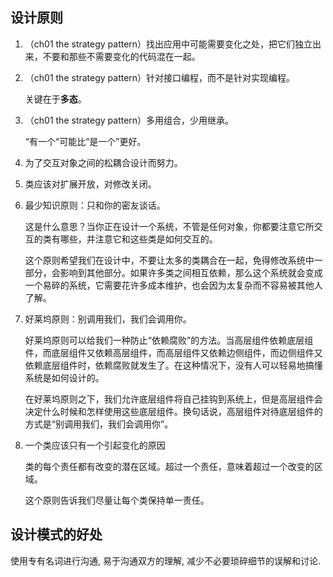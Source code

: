 ## 设计原则

1. （ch01 the strategy pattern）找出应用中可能需要变化之处，把它们独立出来，不要和那些不需要变化的代码混在一起。

2. （ch01 the strategy pattern）针对接口编程，而不是针对实现编程。

   关键在于**多态**。

3. （ch01 the strategy pattern）多用组合，少用继承。

   “有一个“可能比“是一个”更好。

4. 为了交互对象之间的松耦合设计而努力。

5. 类应该对扩展开放，对修改关闭。

6. 最少知识原则：只和你的密友谈话。

   这是什么意思？当你正在设计一个系统，不管是任何对象，你都要注意它所交互的类有哪些，并注意它和这些类是如何交互的。

   这个原则希望我们在设计中，不要让太多的类耦合在一起，免得修改系统中一部分，会影响到其他部分。如果许多类之间相互依赖，那么这个系统就会变成一个易碎的系统，它需要花许多成本维护，也会因为太复杂而不容易被其他人了解。

7. 好莱坞原则：别调用我们，我们会调用你。

   好莱坞原则可以给我们一种防止“依赖腐败”的方法。当高层组件依赖底层组件，而底层组件又依赖高层组件，而高层组件又依赖边侧组件，而边侧组件又依赖底层组件时，依赖腐败就发生了。在这种情况下，没有人可以轻易地搞懂系统是如何设计的。

   在好莱坞原则之下，我们允许底层组件将自己挂钩到系统上，但是高层组件会决定什么时候和怎样使用这些底层组件。换句话说，高层组件对待底层组件的方式是“别调用我们，我们会调用你”。

8. 一个类应该只有一个引起变化的原因

   类的每个责任都有改变的潜在区域。超过一个责任，意味着超过一个改变的区域。

   这个原则告诉我们尽量让每个类保持单一责任。

## 设计模式的好处

使用专有名词进行沟通, 易于沟通双方的理解, 减少不必要琐碎细节的误解和讨论.
